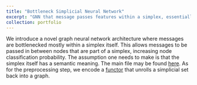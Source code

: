 ```yaml
---
title: "Bottleneck Simplicial Neural Network"
excerpt: "GNN that message passes features within a simplex, essentially bottlenecking it within a simplex"
collection: portfolio
---
```


We introduce a novel graph neural network architecture where messages are bottlenecked mostly within a simplex itself. This allows messages to be passed in between nodes that are part of a simplex, increasing node classification probability. The assumption one needs to make is that the simplex itself has a semantic meaning. The main file may be found [here](/files/BnNN.py). As for the preprocessing step, we encode a [functor](/files/AdjFunctor.py) that unrolls a simplicial set back into a graph.
